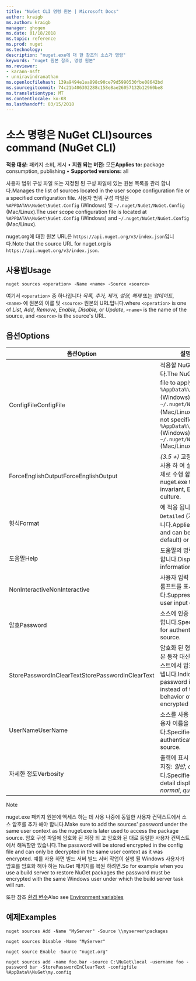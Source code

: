```yaml
---
title: "NuGet CLI 명령 원본 | Microsoft Docs"
author: kraigb
ms.author: kraigb
manager: ghogen
ms.date: 01/18/2018
ms.topic: reference
ms.prod: nuget
ms.technology: 
description: "nuget.exe에 대 한 참조의 소스가 명령"
keywords: "nuget 원본 참조, 명령 원본"
ms.reviewer:
- karann-msft
- unniravindranathan
ms.openlocfilehash: 139a9494e1ea898c90ce79d5990530fbe08642bd
ms.sourcegitcommit: 74c21b406302288c158e8ae26057132b12960be8
ms.translationtype: MT
ms.contentlocale: ko-KR
ms.lasthandoff: 03/15/2018
---
```

# <a name="sources-command-nuget-cli"></a><span data-ttu-id="70ad8-104">소스 명령은 NuGet CLI)</span><span class="sxs-lookup"><span data-stu-id="70ad8-104">sources command (NuGet CLI)</span></span>

<span data-ttu-id="70ad8-105">**적용 대상:** 패키지 소비, 게시 &bullet; **지원 되는 버전:** 모든</span><span class="sxs-lookup"><span data-stu-id="70ad8-105">**Applies to:** package consumption, publishing &bullet; **Supported versions:** all</span></span>

<span data-ttu-id="70ad8-106">사용자 범위 구성 파일 또는 지정된 된 구성 파일에 있는 원본 목록을 관리 합니다.</span><span class="sxs-lookup"><span data-stu-id="70ad8-106">Manages the list of sources located in the user scope configuration file or a specified configuration file.</span></span> <span data-ttu-id="70ad8-107">사용자 범위 구성 파일은 `%APPDATA%\NuGet\NuGet.Config` (Windows) 및 `~/.nuget/NuGet/NuGet.Config` (Mac/Linux).</span><span class="sxs-lookup"><span data-stu-id="70ad8-107">The user scope configuration file is located at `%APPDATA%\NuGet\NuGet.Config` (Windows) and `~/.nuget/NuGet/NuGet.Config` (Mac/Linux).</span></span>

<span data-ttu-id="70ad8-108">nuget.org에 대한 원본 URL은 `https://api.nuget.org/v3/index.json`입니다.</span><span class="sxs-lookup"><span data-stu-id="70ad8-108">Note that the source URL for nuget.org is `https://api.nuget.org/v3/index.json`.</span></span>

## <a name="usage"></a><span data-ttu-id="70ad8-109">사용법</span><span class="sxs-lookup"><span data-stu-id="70ad8-109">Usage</span></span>

```cli
nuget sources <operation> -Name <name> -Source <source>
```

<span data-ttu-id="70ad8-110">여기서 `<operation>` 중 하나입니다 *목록, 추가, 제거, 설정, 해제* 또는 *업데이트*, `<name>` 에 원본의 이름 및 `<source>` 원본의 URL입니다.</span><span class="sxs-lookup"><span data-stu-id="70ad8-110">where `<operation>` is one of *List, Add, Remove, Enable, Disable,* or *Update*, `<name>` is the name of the source, and `<source>` is the source's URL.</span></span>

## <a name="options"></a><span data-ttu-id="70ad8-111">옵션</span><span class="sxs-lookup"><span data-stu-id="70ad8-111">Options</span></span>

| <span data-ttu-id="70ad8-112">옵션</span><span class="sxs-lookup"><span data-stu-id="70ad8-112">Option</span></span> | <span data-ttu-id="70ad8-113">설명</span><span class="sxs-lookup"><span data-stu-id="70ad8-113">Description</span></span> |
| --- | --- |
| <span data-ttu-id="70ad8-114">ConfigFile</span><span class="sxs-lookup"><span data-stu-id="70ad8-114">ConfigFile</span></span> | <span data-ttu-id="70ad8-115">적용할 NuGet 구성 파일입니다.</span><span class="sxs-lookup"><span data-stu-id="70ad8-115">The NuGet configuration file to apply.</span></span> <span data-ttu-id="70ad8-116">지정 하지 않으면 `%AppData%\NuGet\NuGet.Config` (Windows) 또는 `~/.nuget/NuGet/NuGet.Config` (Mac/Linux)가 사용 됩니다.</span><span class="sxs-lookup"><span data-stu-id="70ad8-116">If not specified, `%AppData%\NuGet\NuGet.Config` (Windows) or `~/.nuget/NuGet/NuGet.Config` (Mac/Linux) is used.</span></span>|
| <span data-ttu-id="70ad8-117">ForceEnglishOutput</span><span class="sxs-lookup"><span data-stu-id="70ad8-117">ForceEnglishOutput</span></span> | <span data-ttu-id="70ad8-118">*(3.5 +)*  고정, 영어 기반 문화권을 사용 하 여 실행할 nuget.exe를 강제로 수행 합니다.</span><span class="sxs-lookup"><span data-stu-id="70ad8-118">*(3.5+)* Forces nuget.exe to run using an invariant, English-based culture.</span></span> |
| <span data-ttu-id="70ad8-119">형식</span><span class="sxs-lookup"><span data-stu-id="70ad8-119">Format</span></span> | <span data-ttu-id="70ad8-120">에 적용 됩니다는 `list` 작업 수 및 `Detailed` (기본값) 또는 `Short`합니다.</span><span class="sxs-lookup"><span data-stu-id="70ad8-120">Applies to the `list` action and can be `Detailed` (the default) or `Short`.</span></span> |
| <span data-ttu-id="70ad8-121">도움말</span><span class="sxs-lookup"><span data-stu-id="70ad8-121">Help</span></span> | <span data-ttu-id="70ad8-122">도움말의 명령에 대 한 정보를 표시 합니다.</span><span class="sxs-lookup"><span data-stu-id="70ad8-122">Displays help information for the command.</span></span> |
| <span data-ttu-id="70ad8-123">NonInteractive</span><span class="sxs-lookup"><span data-stu-id="70ad8-123">NonInteractive</span></span> | <span data-ttu-id="70ad8-124">사용자 입력 또는 확인에 대 한 프롬프트를 표시 하지 않습니다.</span><span class="sxs-lookup"><span data-stu-id="70ad8-124">Suppresses prompts for user input or confirmations.</span></span> |
| <span data-ttu-id="70ad8-125">암호</span><span class="sxs-lookup"><span data-stu-id="70ad8-125">Password</span></span> | <span data-ttu-id="70ad8-126">소스에 인증 하기 위해 암호를 지정 합니다.</span><span class="sxs-lookup"><span data-stu-id="70ad8-126">Specifies the password for authenticating with the source.</span></span> |
| <span data-ttu-id="70ad8-127">StorePasswordInClearText</span><span class="sxs-lookup"><span data-stu-id="70ad8-127">StorePasswordInClearText</span></span> | <span data-ttu-id="70ad8-128">암호화 된 형식에 저장할 경우의 기본 동작 대신 암호화 되지 않은 텍스트에서 암호를 저장 하려면 나타냅니다.</span><span class="sxs-lookup"><span data-stu-id="70ad8-128">Indicates to store the password in unencrypted text instead of the default behavior of storing an encrypted form.</span></span> |
| <span data-ttu-id="70ad8-129">UserName</span><span class="sxs-lookup"><span data-stu-id="70ad8-129">UserName</span></span> | <span data-ttu-id="70ad8-130">소스를 사용 하 여 인증에 대 한 사용자 이름을 지정 합니다.</span><span class="sxs-lookup"><span data-stu-id="70ad8-130">Specifies the user name for authenticating with the source.</span></span> |
| <span data-ttu-id="70ad8-131">자세한 정도</span><span class="sxs-lookup"><span data-stu-id="70ad8-131">Verbosity</span></span> | <span data-ttu-id="70ad8-132">출력에 표시 되는 세부 정보 수준을 지정: *일반*, *quiet*, *자세한*합니다.</span><span class="sxs-lookup"><span data-stu-id="70ad8-132">Specifies the amount of detail displayed in the output: *normal*, *quiet*, *detailed*.</span></span> |

> [!Note]
> <span data-ttu-id="70ad8-133">nuget.exe 패키지 원본에 액세스 하는 데 사용 나중에 동일한 사용자 컨텍스트에서 소스 암호를 추가 해야 합니다.</span><span class="sxs-lookup"><span data-stu-id="70ad8-133">Make sure to add the sources' password under the same user context as the nuget.exe is later used to access the package source.</span></span> <span data-ttu-id="70ad8-134">암호 구성 파일에 암호화 된 저장 되 고 암호화 된 대로 동일한 사용자 컨텍스트에서 해독할만 있습니다.</span><span class="sxs-lookup"><span data-stu-id="70ad8-134">The password will be stored encrypted in the config file and can only be decrypted in the same user context as it was encrypted.</span></span> <span data-ttu-id="70ad8-135">예를 사용 하면 빌드 서버 빌드 서버 작업이 실행 될 Windows 사용자가 암호를 암호화 해야 하는 NuGet 패키지를 복원 하려면.</span><span class="sxs-lookup"><span data-stu-id="70ad8-135">So for example when you use a build server to restore NuGet packages the password must be encrypted with the same Windows user under which  the build server task will run.</span></span>

<span data-ttu-id="70ad8-136">또한 참조 [환경 변수](cli-ref-environment-variables.md)</span><span class="sxs-lookup"><span data-stu-id="70ad8-136">Also see [Environment variables](cli-ref-environment-variables.md)</span></span>

## <a name="examples"></a><span data-ttu-id="70ad8-137">예제</span><span class="sxs-lookup"><span data-stu-id="70ad8-137">Examples</span></span>

```cli
nuget sources Add -Name "MyServer" -Source \\myserver\packages

nuget sources Disable -Name "MyServer"

nuget source Enable -Source "nuget.org"

nuget sources add -name foo.bar -source C:\NuGet\local -username foo -password bar -StorePasswordInClearText -configfile %AppData%\NuGet\my.config
```
